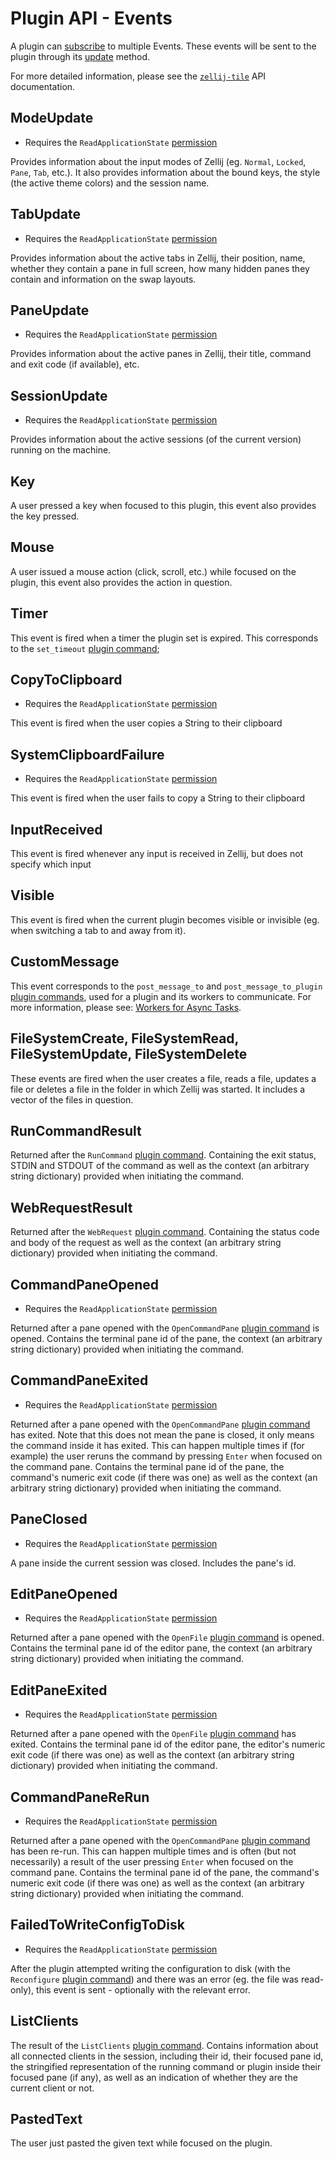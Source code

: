 # Plugin API - Events
A plugin can [subscribe](./plugin-api-commands.md#subscribe) to multiple Events. These events will be sent to the plugin through its [update](./plugin-lifecycle.md#update) method.

For more detailed information, please see the [`zellij-tile`](https://docs.rs/zellij-tile/latest/zellij_tile/) API documentation.

## ModeUpdate
* Requires the `ReadApplicationState` [permission](./plugin-api-permissions.md)

Provides information about the input modes of Zellij (eg. `Normal`, `Locked`, `Pane`, `Tab`, etc.). It also provides information about the bound keys, the style (the active theme colors) and the session name.

## TabUpdate
* Requires the `ReadApplicationState` [permission](./plugin-api-permissions.md)

Provides information about the active tabs in Zellij, their position, name, whether they contain a pane in full screen, how many hidden panes they contain and information on the swap layouts.

## PaneUpdate
* Requires the `ReadApplicationState` [permission](./plugin-api-permissions.md)

Provides information about the active panes in Zellij, their title, command and exit code (if available), etc.

## SessionUpdate
* Requires the `ReadApplicationState` [permission](./plugin-api-permissions.md)

Provides information about the active sessions (of the current version) running on the machine.

## Key

A user pressed a key when focused to this plugin, this event also provides the key pressed.

## Mouse

A user issued a mouse action (click, scroll, etc.) while focused on the plugin, this event also provides the action in question.

## Timer
This event is fired when a timer the plugin set is expired. This corresponds to the `set_timeout` [plugin command](./plugin-api-commands.md#set_timeout);

## CopyToClipboard
* Requires the `ReadApplicationState` [permission](./plugin-api-permissions.md)

This event is fired when the user copies a String to their clipboard

## SystemClipboardFailure
* Requires the `ReadApplicationState` [permission](./plugin-api-permissions.md)

This event is fired when the user fails to copy a String to their clipboard

## InputReceived
This event is fired whenever any input is received in Zellij, but does not specify which input

## Visible
This event is fired when the current plugin becomes visible or invisible (eg. when switching a tab to and away from it).

## CustomMessage
This event corresponds to the `post_message_to` and `post_message_to_plugin` [plugin commands](./plugin-api-commands.md), used for a plugin and its workers to communicate. For more information, please see: [Workers for Async Tasks](./plugin-api-workers.md).

## FileSystemCreate, FileSystemRead, FileSystemUpdate, FileSystemDelete
These events are fired when the user creates a file, reads a file, updates a file or deletes a file in the folder in which Zellij was started. It includes a vector of the files in question.

## RunCommandResult
Returned after the `RunCommand` [plugin command](./plugin-api-commands.md). Containing the exit status, STDIN and STDOUT of the command as well as the context (an arbitrary string dictionary) provided when initiating the command.

## WebRequestResult
Returned after the `WebRequest` [plugin command](./plugin-api-commands.md). Containing the status code and body of the request as well as the context (an arbitrary string dictionary) provided when initiating the command.

## CommandPaneOpened
* Requires the `ReadApplicationState` [permission](./plugin-api-permissions.md)

Returned after a pane opened with the `OpenCommandPane` [plugin command](./plugin-api-commands.md) is opened. Contains the terminal pane id of the pane, the context (an arbitrary string dictionary) provided when initiating the command.

## CommandPaneExited
* Requires the `ReadApplicationState` [permission](./plugin-api-permissions.md)

Returned after a pane opened with the `OpenCommandPane` [plugin command](./plugin-api-commands.md) has exited. Note that this does not mean the pane is closed, it only means the command inside it has exited. This can happen multiple times if (for example) the user reruns the command by pressing `Enter` when focused on the command pane. Contains the terminal pane id of the pane, the command's numeric exit code (if there was one) as well as the context (an arbitrary string dictionary) provided when initiating the command.

## PaneClosed
* Requires the `ReadApplicationState` [permission](./plugin-api-permissions.md)

A pane inside the current session was closed. Includes the pane's id.

## EditPaneOpened
* Requires the `ReadApplicationState` [permission](./plugin-api-permissions.md)

Returned after a pane opened with the `OpenFile` [plugin command](./plugin-api-commands.md) is opened. Contains the terminal pane id of the editor pane, the context (an arbitrary string dictionary) provided when initiating the command.

## EditPaneExited
* Requires the `ReadApplicationState` [permission](./plugin-api-permissions.md)

Returned after a pane opened with the `OpenFile` [plugin command](./plugin-api-commands.md) has exited. Contains the terminal pane id of the editor pane, the editor's numeric exit code (if there was one) as well as the context (an arbitrary string dictionary) provided when initiating the command.

## CommandPaneReRun
* Requires the `ReadApplicationState` [permission](./plugin-api-permissions.md)

Returned after a pane opened with the `OpenCommandPane` [plugin command](./plugin-api-commands.md) has been re-run. This can happen multiple times and is often (but not necessarily) a result of the user pressing `Enter` when focused on the command pane. Contains the terminal pane id of the pane, the command's numeric exit code (if there was one) as well as the context (an arbitrary string dictionary) provided when initiating the command.

## FailedToWriteConfigToDisk
* Requires the `ReadApplicationState` [permission](./plugin-api-permissions.md)

After the plugin attempted writing the configuration to disk (with the `Reconfigure` [plugin command](./plugin-api-commands.md)) and there was an error (eg. the file was read-only), this event is sent - optionally with the relevant error.

## ListClients
The result of the `ListClients` [plugin command](./plugin-api-commands.md). Contains information about all connected clients in the session, including their id, their focused pane id, the stringified representation of the running command or plugin inside their focused pane (if any), as well as an indication of whether they are the current client or not.

## PastedText
The user just pasted the given text while focused on the plugin.
